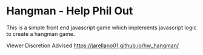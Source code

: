 # Hangman - Help Phil Out

This is a simple front end javascript game which implements javascript logic to create a hangman game.

Viewer Discretion Advised
https://jarellano01.github.io/hw_hangman/
